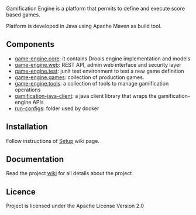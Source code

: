 Gamification Engine is a platform that permits to define and execute score based games.

Platform is developed in Java using Apache Maven as build tool.

## Components
* [game-engine.core](game-engine.core): it contains Drools engine implementation and models
* [game-engine.web](game-engine.web): REST API, admin web interface and security layer
* [game-engine.test](game-engine.test): junit test environment to test a new game definition
* [game-engine.games](game-engine.games): collection of production games.
* [game-engine.tools](game-engine.tools): a collection of tools to manage gamification operations 
* [gamification-java-client](gamification-java-client): a java client library that wraps the gamification-engine APIs
* [run-configs](run-configs): folder used by docker


## Installation

Follow instructions of [Setup](https://github.com/smartcommunitylab/smartcampus.gamification/wiki/Setup) wiki page.


## Documentation
Read the project [wiki](https://github.com/smartcommunitylab/smartcampus.gamification/wiki) for all details about the project

## Licence
Project is licensed under the Apache License Version 2.0

